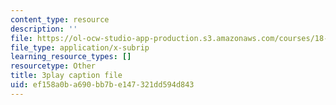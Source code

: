 ```yaml
---
content_type: resource
description: ''
file: https://ol-ocw-studio-app-production.s3.amazonaws.com/courses/18-01sc-single-variable-calculus-fall-2010/ef158a0ba690bb7be147321dd594d843_XRkgBWbWvg4.srt
file_type: application/x-subrip
learning_resource_types: []
resourcetype: Other
title: 3play caption file
uid: ef158a0b-a690-bb7b-e147-321dd594d843
---
```

